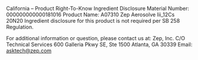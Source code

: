 
 
 
California – Product Right-To-Know Ingredient Disclosure 
Material Number: 000000000000181016 
Product Name: A07310 Zep Aerosolve Iii_12Cs 20N20 
Ingredient disclosure for this product is not required per SB 258 Regulation. 
 
For additional information or question, please contact us at: 
Zep, Inc. 
C/O Technical Services 
600 Galleria Pkwy SE, Ste 1500 
Atlanta, GA 30339 
Email: asktech@zep.com 
 
 
 
 
